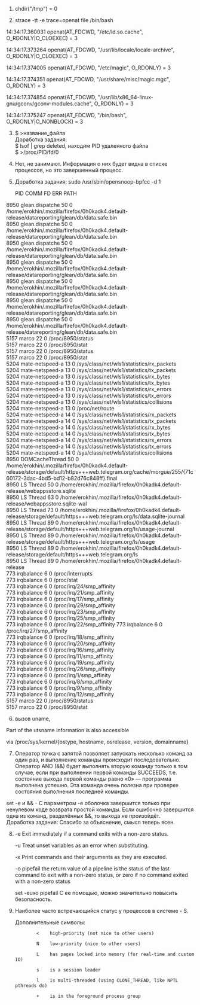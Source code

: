 1. chdir("/tmp")                           = 0

2. strace -tt -e trace=openat file /bin/bash

14:34:17.360031 openat(AT_FDCWD, "/etc/ld.so.cache", O_RDONLY|O_CLOEXEC) = 3

14:34:17.373264 openat(AT_FDCWD, "/usr/lib/locale/locale-archive", O_RDONLY|O_CLOEXEC) = 3

14:34:17.374005 openat(AT_FDCWD, "/etc/magic", O_RDONLY) = 3

14:34:17.374351 openat(AT_FDCWD, "/usr/share/misc/magic.mgc", O_RDONLY) = 3

14:34:17.374854 openat(AT_FDCWD, "/usr/lib/x86_64-linux-gnu/gconv/gconv-modules.cache", O_RDONLY) = 3

14:34:17.375247 openat(AT_FDCWD, "/bin/bash", O_RDONLY|O_NONBLOCK) = 3


3. $ >название_файла  
   Доработка задания:  
   $ lsof | grep deleted, находим PID удаленного файла  
   $ >/proc/PID/fd/0  

4. Нет, не занимают. Информация о них будет видна в списке процессов, но это завершенный процесс.

5. Доработка задания:
   sudo /usr/sbin/opensnoop-bpfcc -d 1
   
   PID    COMM               FD ERR PATH
   
8950   glean.dispatche    50   0 /home/erokhin/.mozilla/firefox/0h0kadk4.default-release/datareporting/glean/db/data.safe.bin  
8950   glean.dispatche    50   0 /home/erokhin/.mozilla/firefox/0h0kadk4.default-release/datareporting/glean/db/data.safe.bin  
8950   glean.dispatche    50   0 /home/erokhin/.mozilla/firefox/0h0kadk4.default-release/datareporting/glean/db/data.safe.bin  
8950   glean.dispatche    50   0 /home/erokhin/.mozilla/firefox/0h0kadk4.default-release/datareporting/glean/db/data.safe.bin  
8950   glean.dispatche    50   0 /home/erokhin/.mozilla/firefox/0h0kadk4.default-release/datareporting/glean/db/data.safe.bin  
8950   glean.dispatche    50   0 /home/erokhin/.mozilla/firefox/0h0kadk4.default-release/datareporting/glean/db/data.safe.bin  
8950   glean.dispatche    50   0 /home/erokhin/.mozilla/firefox/0h0kadk4.default-release/datareporting/glean/db/data.safe.bin  
5157   marco              22   0 /proc/8950/status  
5157   marco              22   0 /proc/8950/stat  
5157   marco              22   0 /proc/8950/status  
5157   marco              22   0 /proc/8950/stat  
5204   mate-netspeed-a    13   0 /sys/class/net/wls1/statistics/rx_packets  
5204   mate-netspeed-a    13   0 /sys/class/net/wls1/statistics/tx_packets  
5204   mate-netspeed-a    13   0 /sys/class/net/wls1/statistics/rx_bytes  
5204   mate-netspeed-a    13   0 /sys/class/net/wls1/statistics/tx_bytes  
5204   mate-netspeed-a    13   0 /sys/class/net/wls1/statistics/rx_errors  
5204   mate-netspeed-a    13   0 /sys/class/net/wls1/statistics/tx_errors  
5204   mate-netspeed-a    13   0 /sys/class/net/wls1/statistics/collisions  
5204   mate-netspeed-a    13   0 /proc/net/route  
5204   mate-netspeed-a    14   0 /sys/class/net/wls1/statistics/rx_packets  
5204   mate-netspeed-a    14   0 /sys/class/net/wls1/statistics/tx_packets  
5204   mate-netspeed-a    14   0 /sys/class/net/wls1/statistics/rx_bytes  
5204   mate-netspeed-a    14   0 /sys/class/net/wls1/statistics/tx_bytes  
5204   mate-netspeed-a    14   0 /sys/class/net/wls1/statistics/rx_errors  
5204   mate-netspeed-a    14   0 /sys/class/net/wls1/statistics/tx_errors  
5204   mate-netspeed-a    14   0 /sys/class/net/wls1/statistics/collisions  
8950   DOMCacheThread     50   0 /home/erokhin/.mozilla/firefox/0h0kadk4.default-release/storage/default/https+++web.telegram.org/cache/morgue/255/{71c60172-3dac-4bd5-bd12-b82d76c848ff}.final  
8950   LS Thread          50   0 /home/erokhin/.mozilla/firefox/0h0kadk4.default-release/webappsstore.sqlite  
8950   LS Thread          63   0 /home/erokhin/.mozilla/firefox/0h0kadk4.default-release/webappsstore.sqlite-wal  
8950   LS Thread          73   0 /home/erokhin/.mozilla/firefox/0h0kadk4.default-release/storage/default/https+++web.telegram.org/ls/data.sqlite-journal  
8950   LS Thread          89   0 /home/erokhin/.mozilla/firefox/0h0kadk4.default-release/storage/default/https+++web.telegram.org/ls/usage-journal  
8950   LS Thread          89   0 /home/erokhin/.mozilla/firefox/0h0kadk4.default-release/storage/default/https+++web.telegram.org/ls/usage  
8950   LS Thread          89   0 /home/erokhin/.mozilla/firefox/0h0kadk4.default-release/storage/default/https+++web.telegram.org/ls  
8950   LS Thread          89   0 /home/erokhin/.mozilla/firefox/0h0kadk4.default-release  
773    irqbalance          6   0 /proc/interrupts  
773    irqbalance          6   0 /proc/stat  
773    irqbalance          6   0 /proc/irq/24/smp_affinity  
773    irqbalance          6   0 /proc/irq/21/smp_affinity  
773    irqbalance          6   0 /proc/irq/17/smp_affinity  
773    irqbalance          6   0 /proc/irq/29/smp_affinity  
773    irqbalance          6   0 /proc/irq/23/smp_affinity  
773    irqbalance          6   0 /proc/irq/25/smp_affinity  
773    irqbalance          6   0 /proc/irq/22/smp_affinity 
773    irqbalance          6   0 /proc/irq/27/smp_affinity  
773    irqbalance          6   0 /proc/irq/18/smp_affinity  
773    irqbalance          6   0 /proc/irq/20/smp_affinity  
773    irqbalance          6   0 /proc/irq/16/smp_affinity  
773    irqbalance          6   0 /proc/irq/11/smp_affinity  
773    irqbalance          6   0 /proc/irq/19/smp_affinity  
773    irqbalance          6   0 /proc/irq/26/smp_affinity  
773    irqbalance          6   0 /proc/irq/1/smp_affinity  
773    irqbalance          6   0 /proc/irq/8/smp_affinity  
773    irqbalance          6   0 /proc/irq/9/smp_affinity  
773    irqbalance          6   0 /proc/irq/12/smp_affinity  
5157   marco              22   0 /proc/8950/status  
5157   marco              22   0 /proc/8950/stat  



6. вызов uname, 

Part of the utsname information is also accessible 

via /proc/sys/kernel/{ostype, hostname, osrelease, version, domainname}

7. Оператор точка с запятой позволяет запускать несколько команд за один раз, и выполнение команды происходит последовательно.
Оператор AND (&&) будет выполнять вторую команду только в том случае, если при выполнении первой команды SUCCEEDS, 
т.е. состояние выхода первой команды равно «0» — программа выполнена успешно. Эта команда очень полезна при проверке 
состояния выполнения последней команды.  

set -e и && - С параметром -e оболочка завершится только при ненулевом коде возврата простой команды. Если ошибочно завершится одна из команд, разделённых &&, то выхода не произойдёт.    
Доработка задания:
Спасибо за объяснение, смысл теперь ясен.

8. -e  Exit immediately if a command exits with a non-zero status.
 
   -u  Treat unset variables as an error when substituting.
   
   -x  Print commands and their arguments as they are executed.
   
   -o  pipefail     the return value of a pipeline is the status of
                    the last command to exit with a non-zero status,
                    or zero if no command exited with a non-zero status
                    
   set -euxo pipefail С ее помощью, можно значительно повысить безопасность.
   
9. Наиболее часто встречающийся статус у процессов в системе - S.
   
   Дополнительные символы:
   
               <    high-priority (not nice to other users)
               
               N    low-priority (nice to other users)
               
               L    has pages locked into memory (for real-time and custom IO)
               
               s    is a session leader
               
               l    is multi-threaded (using CLONE_THREAD, like NPTL pthreads do)
               
               +    is in the foreground process group
